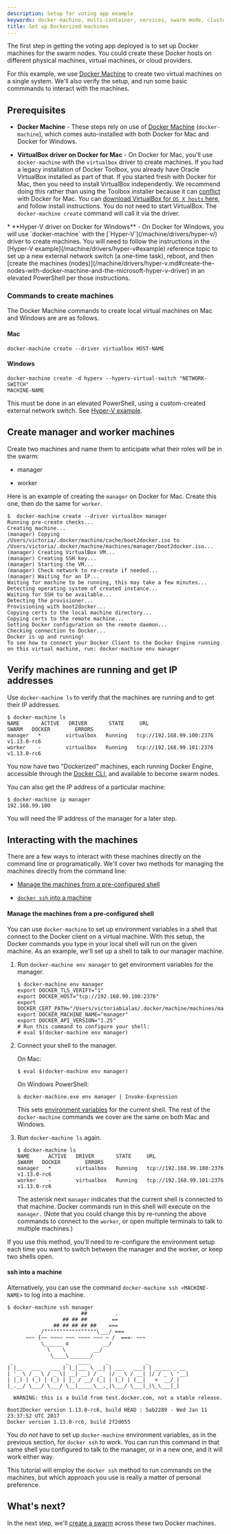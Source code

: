```yaml
---
description: Setup for voting app example
keywords: docker-machine, multi-container, services, swarm mode, cluster, voting app
title: Set up Dockerized machines
---
```


The first step in getting the voting app deployed is to set up Docker machines
for the swarm nodes. You could create these Docker hosts on different physical
machines, virtual machines, or cloud providers.

For this example, we use [Docker Machine](/machine/get-started.md) to create two
virtual machines on a single system. We'll also verify the setup, and
run some basic commmands to interact with the machines.

## Prerequisites

* **Docker Machine** - These steps rely on use of
[Docker Machine](/machine/get-started.md) (`docker-machine`), which
comes auto-installed with both Docker for Mac and Docker for Windows.

<p />

* **VirtualBox driver on Docker for Mac** - On Docker for Mac, you'll
use `docker-machine` with the `virtualbox` driver to create machines. If you had
a legacy installation of Docker Toolbox, you already have Oracle VirtualBox
installed as part of that. If you started fresh with Docker for Mac, then you
need to install VirtualBox independently. We recommend doing this rather than
using the Toolbox installer because it can
[conflict](/docker-for-mac/docker-toolbox.md) with Docker for Mac. You can
[download VirtualBox for `OS X hosts`
here](https://www.virtualbox.org/wiki/Downloads), and follow install
instructions. You do not need to start VirtualBox. The `docker-machine create`
command will call it via the driver.
<p />
* **Hyper-V driver on Docker for Windows** - On Docker for Windows, you
will use `docker-machine` with the [`Hyper-V`](/machine/drivers/hyper-v/) driver
to create machines. You will need to follow the instructions in the [Hyper-V
example](/machine/drivers/hyper-v#example) reference topic to set up a new
external network switch (a one-time task), reboot, and then
[create the machines (nodes)](/machine/drivers/hyper-v.md#create-the-nodes-with-docker-machine-and-the-microsoft-hyper-v-driver)
in an elevated PowerShell per those instructions.

### Commands to create machines

The Docker Machine commands to create local virtual machines on Mac and Windows
are are as follows.

#### Mac

```none
docker-machine create --driver virtualbox HOST-NAME
```

#### Windows

```none
docker-machine create -d hyperv --hyperv-virtual-switch "NETWORK-SWITCH"
MACHINE-NAME
```

This must be done in an elevated PowerShell, using a custom-created external network switch. See [Hyper-V example](/machine/drivers/hyper-v#example).

## Create manager and worker machines

Create two machines and name them to anticipate what their roles will be in the swarm:

* manager

* worker

Here is an example of creating the `manager` on Docker for Mac. Create this one, then do the same for `worker`.

```none
$  docker-machine create --driver virtualbox manager
Running pre-create checks...
Creating machine...
(manager) Copying /Users/victoria/.docker/machine/cache/boot2docker.iso to /Users/victoria/.docker/machine/machines/manager/boot2docker.iso...
(manager) Creating VirtualBox VM...
(manager) Creating SSH key...
(manager) Starting the VM...
(manager) Check network to re-create if needed...
(manager) Waiting for an IP...
Waiting for machine to be running, this may take a few minutes...
Detecting operating system of created instance...
Waiting for SSH to be available...
Detecting the provisioner...
Provisioning with boot2docker...
Copying certs to the local machine directory...
Copying certs to the remote machine...
Setting Docker configuration on the remote daemon...
Checking connection to Docker...
Docker is up and running!
To see how to connect your Docker Client to the Docker Engine running on this virtual machine, run: docker-machine env manager
```

## Verify machines are running and get IP addresses

Use `docker-machine ls` to verify that the machines are
running and to get their IP addresses.

```none
$ docker-machine ls
NAME       ACTIVE   DRIVER       STATE     URL                         SWARM   DOCKER        ERRORS
manager   *        virtualbox   Running   tcp://192.168.99.100:2376           v1.13.0-rc6
worker    -        virtualbox   Running   tcp://192.168.99.101:2376           v1.13.0-rc6
```

You now have two "Dockerized" machines, each running
Docker Engine, accessible through the
[Docker CLI](/engine/reference/commandline/docker.md), and available
to become swarm nodes.

You can also get the IP address of a particular machine:

```none
$ docker-machine ip manager
192.168.99.100
```

You will need the IP address of the manager for a later step.

## Interacting with the machines

There are a few ways to interact with these machines directly on the command
line or programatically. We'll cover two methods for managing the machines
directly from the command line:

* [Manage the machines from a pre-configured shell](#manage-the-machines-from-a-pre-configured-shell)

* [`docker ssh` into a machine](#ssh-into-a-machine)

#### Manage the machines from a pre-configured shell

You can use `docker-machine` to set up environment variables in a shell that
connect to the Docker client on a virtual machine. With this setup, the Docker
commands you type in your local shell will run on the given machine. As an
example, we'll set up a shell to talk to our manager machine.

1.  Run `docker-machine env manager` to get environment variables for the manager.

    ```none
    $ docker-machine env manager
    export DOCKER_TLS_VERIFY="1"
    export DOCKER_HOST="tcp://192.168.99.100:2376"
    export DOCKER_CERT_PATH="/Users/victoriabialas/.docker/machine/machines/manager"
    export DOCKER_MACHINE_NAME="manager"
    export DOCKER_API_VERSION="1.25"
    # Run this command to configure your shell:
    # eval $(docker-machine env manager)
    ```

2.  Connect your shell to the manager.

    On Mac:

    ```none
    $ eval $(docker-machine env manager)
    ```

    On Windows PowerShell:

    ```none
    & docker-machine.exe env manager | Invoke-Expression
    ```

    This sets [environment variables](/machine/reference/env.md) for the current
shell. The rest of the `docker-machine` commands we cover are the same on both
Mac and Windows.

3.  Run `docker-machine ls` again.

    ```none
    $ docker-machine ls
    NAME      ACTIVE   DRIVER       STATE     URL                         SWARM   DOCKER        ERRORS
    manager   *        virtualbox   Running   tcp://192.168.99.100:2376           v1.13.0-rc6   
    worker    -        virtualbox   Running   tcp://192.168.99.101:2376           v1.13.0-rc6   
    ```

    The asterisk next `manager` indicates that the current shell is connected to
that machine. Docker commands run in this shell will execute on the `manager.`
(Note that you could change this by re-running the above commands to connect to
the `worker`, or open multiple terminals to talk to multiple machines.)

If you use this method, you'll need to re-configure the environment setup each
time you want to switch between the manager and the worker, or keep two shells
open.

#### ssh into a machine

Alternatively, you can use the command `docker-machine ssh <MACHINE-NAME>` to
log into a machine.

```none
$ docker-machine ssh manager
                        ##         .
                  ## ## ##        ==
               ## ## ## ## ##    ===
           /"""""""""""""""""\___/ ===
      ~~~ {~~ ~~~~ ~~~ ~~~~ ~~~ ~ /  ===- ~~~
           \______ o           __/
             \    \         __/
              \____\_______/
 _                 _   ____     _            _
| |__   ___   ___ | |_|___ \ __| | ___   ___| | _____ _ __
| '_ \ / _ \ / _ \| __| __) / _` |/ _ \ / __| |/ / _ \ '__|
| |_) | (_) | (_) | |_ / __/ (_| | (_) | (__|   <  __/ |
|_.__/ \___/ \___/ \__|_____\__,_|\___/ \___|_|\_\___|_|

  WARNING: this is a build from test.docker.com, not a stable release.

Boot2Docker version 1.13.0-rc6, build HEAD : 5ab2289 - Wed Jan 11 23:37:52 UTC 2017
Docker version 1.13.0-rc6, build 2f2d055
```

You _do not_ have to set up `docker-machine` environment variables, as in the
previous section, for `docker ssh` to work. You can run this command in that
same shell you configured to talk to the manager, or in a new one, and it will
work either way.

This tutorial will employ the `docker ssh` method to run commands on the
machines, but which approach you use is really a matter of personal preference.

## What's next?

In the next step, we'll [create a swarm](create-swarm.md) across these two
Docker machines.
